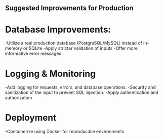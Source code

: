 ## Suggested Improvements for Production

#  Database Improvements:
-Utilize a real production database (PostgreSQL/MySQL) instead of in-memory or SQLite
-Apply stricter validation of inputs
-Offer more informative error messages

 # Logging & Monitoring

-Add logging for requests, errors, and database operations.
-Security and sanitization of the input to prevent SQL injection.
-Apply authentication and authorization

# Deployment

-Containerize using Docker for reproducible environments
